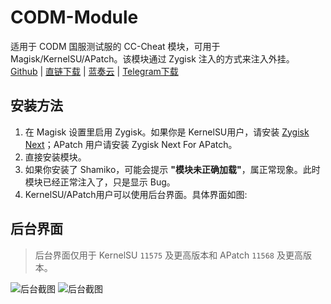 # CODM-Module
适用于 CODM 国服测试服的 CC-Cheat 模块，可用于 Magisk/KernelSU/APatch。该模块通过 Zygisk 注入的方式来注入外挂。  
[Github](https://github.com/CC-Cheat/CODM-Module) | [直链下载](https://cc-cheat.github.io/Files/CODM-Module/latest.zip) | [蓝奏云](https://snes.lanzn.com/i2df61sg6e8j) | [Telegram下载](https://t.me/CCGCYYDS/13210)

## 安装方法
1. 在 Magisk 设置里启用 Zygisk。如果你是 KernelSU用户，请安装 [Zygisk Next](https://github.com/Dr-TSNG/ZygiskNext/releases)；APatch 用户请安装 Zygisk Next For APatch。
2. 直接安装模块。
3. 如果你安装了 Shamiko，可能会提示 **"模块未正确加载"**，属正常现象。此时模块已经正常注入了，只是显示 Bug。
4. KernelSU/APatch用户可以使用后台界面。具体界面如图:

## 后台界面
> 后台界面仅用于 KernelSU `11575` 及更高版本和 APatch `11568` 及更高版本。

![后台截图](https://cc-cheat.github.io/Image/dashboard.png)
![后台截图](https://cc-cheat.github.io/Image/dashboard2.png)